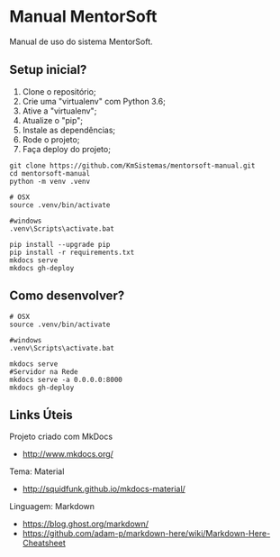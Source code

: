 # Manual MentorSoft

Manual de uso do sistema MentorSoft.


## Setup inicial?

01. Clone o repositório;
02. Crie uma "virtualenv" com Python 3.6;
03. Ative a "virtualenv";
04. Atualize o "pip";
05. Instale as dependências;
06. Rode o projeto;
07. Faça deploy do projeto;

```console
git clone https://github.com/KmSistemas/mentorsoft-manual.git
cd mentorsoft-manual
python -m venv .venv

# OSX
source .venv/bin/activate

#windows
.venv\Scripts\activate.bat

pip install --upgrade pip
pip install -r requirements.txt
mkdocs serve
mkdocs gh-deploy
```


## Como desenvolver?

```console
# OSX
source .venv/bin/activate

#windows
.venv\Scripts\activate.bat

mkdocs serve
#Servidor na Rede
mkdocs serve -a 0.0.0.0:8000
mkdocs gh-deploy
```

## Links Úteis

Projeto criado com MkDocs
 - http://www.mkdocs.org/

Tema: Material
 - http://squidfunk.github.io/mkdocs-material/

Linguagem: Markdown
 - https://blog.ghost.org/markdown/
 - https://github.com/adam-p/markdown-here/wiki/Markdown-Here-Cheatsheet
